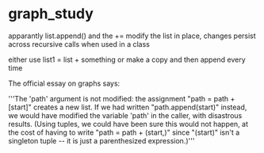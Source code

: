 # graph_study

apparantly list.append() and the += modify the list in place, changes persist across recursive calls when used in a class

either use list1 = list + something or make a copy and then append every time

The official essay on graphs says:

'''The 'path' argument is not modified: the assignment "path = path + [start]" creates a new list. If we had written "path.append(start)" instead, we would have modified the variable 'path' in the caller, with disastrous results. (Using tuples, we could have been sure this would not happen, at the cost of having to write "path = path + (start,)" since "(start)" isn't a singleton tuple -- it is just a parenthesized expression.)'''
